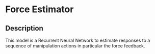 # Force Estimator

Description
--------
This model is a Recurrent Neural Network to estimate responses to a sequence of manipulation actions in particular the force feedback.